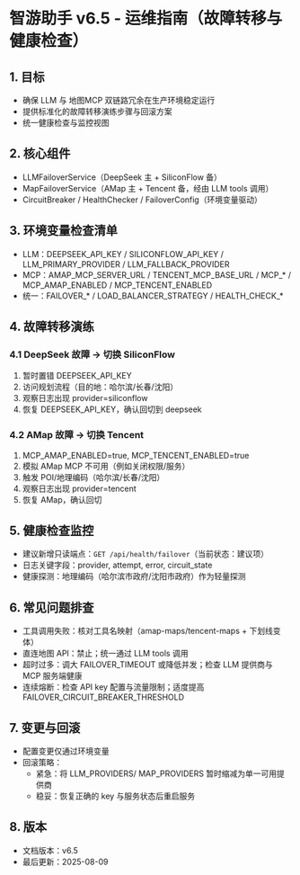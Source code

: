 # 智游助手 v6.5 - 运维指南（故障转移与健康检查）

## 1. 目标
- 确保 LLM 与 地图MCP 双链路冗余在生产环境稳定运行
- 提供标准化的故障转移演练步骤与回滚方案
- 统一健康检查与监控视图

## 2. 核心组件
- LLMFailoverService（DeepSeek 主 + SiliconFlow 备）
- MapFailoverService（AMap 主 + Tencent 备，经由 LLM tools 调用）
- CircuitBreaker / HealthChecker / FailoverConfig（环境变量驱动）

## 3. 环境变量检查清单
- LLM：DEEPSEEK_API_KEY / SILICONFLOW_API_KEY / LLM_PRIMARY_PROVIDER / LLM_FALLBACK_PROVIDER
- MCP：AMAP_MCP_SERVER_URL / TENCENT_MCP_BASE_URL / MCP_* / MCP_AMAP_ENABLED / MCP_TENCENT_ENABLED
- 统一：FAILOVER_* / LOAD_BALANCER_STRATEGY / HEALTH_CHECK_*

## 4. 故障转移演练

### 4.1 DeepSeek 故障 → 切换 SiliconFlow
1. 暂时置错 DEEPSEEK_API_KEY
2. 访问规划流程（目的地：哈尔滨/长春/沈阳）
3. 观察日志出现 provider=siliconflow
4. 恢复 DEEPSEEK_API_KEY，确认回切到 deepseek

### 4.2 AMap 故障 → 切换 Tencent
1. MCP_AMAP_ENABLED=true, MCP_TENCENT_ENABLED=true
2. 模拟 AMap MCP 不可用（例如关闭权限/服务）
3. 触发 POI/地理编码（哈尔滨/长春/沈阳）
4. 观察日志出现 provider=tencent
5. 恢复 AMap，确认回切

## 5. 健康检查监控
- 建议新增只读端点：`GET /api/health/failover`（当前状态：建议项）
- 日志关键字段：provider, attempt, error, circuit_state
- 健康探测：地理编码（哈尔滨市政府/沈阳市政府）作为轻量探测

## 6. 常见问题排查
- 工具调用失败：核对工具名映射（amap-maps/tencent-maps + 下划线变体）
- 直连地图 API：禁止；统一通过 LLM tools 调用
- 超时过多：调大 FAILOVER_TIMEOUT 或降低并发；检查 LLM 提供商与 MCP 服务端健康
- 连续熔断：检查 API key 配置与流量限制；适度提高 FAILOVER_CIRCUIT_BREAKER_THRESHOLD

## 7. 变更与回滚
- 配置变更仅通过环境变量
- 回滚策略：
  - 紧急：将 LLM_PROVIDERS/ MAP_PROVIDERS 暂时缩减为单一可用提供商
  - 稳妥：恢复正确的 key 与服务状态后重启服务

## 8. 版本
- 文档版本：v6.5
- 最后更新：2025-08-09

